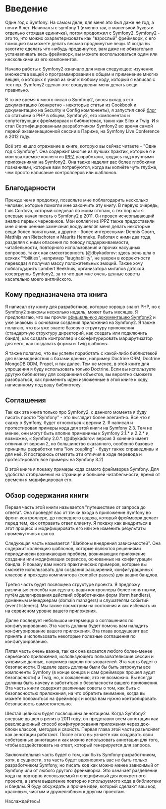 # Введение

Один год с Symfony. На самом деле, для меня это был даже не год, а почти 6 лет. Начинал я с symfony 1 (именно так, с маленькой буквы и отдельно стоящая единичка), потом продолжил с Symfony2. Symfony2 - это то, что можно охарактеризовать как "взрослый" фреймворк, с его помощью вы можете делать весьма продвинутые вещи. И когда вы захотите сделать что-нибудь продвинутое, вам даже не обязательно устанавливать весь фреймворк, вы можете воспользоваться одим или несколькими из его компонентов.


Начало работы с Symfony2 означало для меня следующее: изучение множества вещей о программировании в общем и применение многих вещей, о которых я узнал из книг к любому коду, который я написал с тех пор. Symfony2 сделал это: воодушевил меня делать вещи правильно.


В то же время я много писал о Symfony2, внося вклад в его документацию (конкретно - некоторые статьи из Cookbook и документацию на Security и Config компоненты), я запустил свой [блог](http://php-and-symfony.matthiasnoback.nl) со статьями о PHP в общем, Symfony2, его компонентах и сопутствующих фреймворках и библиотеках, таких как Silex и Twig. И я стал Сертифицированным разработчиком Symfony2 во время самой первой экзаменационной сессии в Париже, на Symfony Live Conference в 2012 году.


Всё это нашло отражение в книге, которую вы сейчас читаете - "Один год с Symfony". Она содержит многие из лучших практик, которые я и мои уважаемые коллеги из [IPPZ](http://www.ippz.nl) разработали, трудясь над крупными приложениями на Symfony2. Она также наделит вас более глобокими познаниями, которые вам потребуются, когда вы копнёте чуть глубже, чем просто написание контроллеров или шаблонов.


## Благодарности

Прежде чем я продолжу, позвольте мне поблагодарить несколько человек, которые помогли мне закончить эту книгу. В первую очередь, Luis Cordova, который следовал по моим стопам, с тех пор как я впервые начал писать о Symfony2 в 2011. Он провел исчерпывающий анализ первых черновиков. Мои коллеги из IPPZ также предоставили мне очень ценные замечания,воодушевляя меня делать некоторые вещи более понятными, а другие - более интересными: Dennis Coorn, Matthijs van Rietschoten и Maurits Henneke. Работая с ними два года, разделяя с ними опасения по поводу поддерживаемости, читабельности, повторного использования и прочих насущных вопросов, таких как смехотворность (@dbykadorov: здесь речь шла о всяких "*bilities", например "laughability", не уверен в корректности перевода) я получил массу положительных эмоций. Также хочу поблагодарить Lambert Beekhuis, организатора митапов датской юзергруппы Symfony2, за то что дал мне очень ценные советы касательно моего английского.


## Кому предназначена эта книга

Я написал эту книгу для разработчков, которые хорошо знают PHP, но с Symfony2 знакомы несколько недель, может быть месяцев. Я предполагаю, что вы прочли [официальную документацию Symfony2](http://symfony.com/doc/current/index.html) и уже знакомы с основами создания приложения на Symfony2. Я также полагаю, что вы уже знаете базовую структуру приложения (стандартную структуру директорий, как создать или подключить бандл), как создать контроллер и сконфигурировать маршрутизатор для него, как создавать формы и Twig шаблоны. 


Я также полагаю, что вы успели поработать с какой-либо библиотекой для взаимодействия с базами данных, например Doctrine ORM, Doctrine MongoDB ODM, Propel, и так далее. Тем не менее, в этой книге для упрощения я буду использовать только Doctrine. Если вы используете другую библиотеку для сохранения объектов, вы вероятно сможете разобраться, как применить идеи изложенные в этой книге к коду, написанному под вашу библиотеку.


## Соглашения

Так как эта книга только про Symfony2, с данного момента я буду писать просто "Symfony" - это выглядит более элегантно. Всё что я скажу о Symfony, будет относиться к версии 2. Я написал и протестировал примеры кода для этой книги на Symfony 2.3. Тем не менее, они могут быть вполне применимы к Symfony 2.1.* и 2.2.* и, возможно, к Symfony 2.0.*. (@dbykadorov: версия 3 конечно имеет отличия от версии 2, но большинство сказанного, особенно базовые принципы разработки типа "low coupling" - будут также справедливы и для неё. Я постараюсь отметить эти отличия в ходе перевода и протестировать все примеры на Symfony 3.2)


В этой книге я покажу примеры кода самого фреймворка Symfony. Для удобства отображения на странице и большей читабельности, время от времени я модифицировал его.


## Обзор содержания книги

Первая часть этой книги называется "путешествие от запроса до ответа". Она проведёт вас от точки входа в приложение Symfony во фронт-контроллере, до последнего вздоха, который фреймворк делает перед тем, как отправить ответ клиенту. Я покажу как внедриться в этот процесс и модифицировать его или же изменить результаты промежуточных шагов.

Следующая часть называется "Шаблоны внедрения зависимостей". Она содержит коллекцию шаблонов, которые являются решениями периодически возникающих проблем, возникающих приложение создании или модификации сервисов, основанных на конфигурации бандла. Я покажу вам много практических примеров, которые вы сможете использовать для создания расширений, конфигурацонных классов и проходов компилятора (compiler passes) для ваших бандлов.

Третья часть будет посвящена структуре проекта. Я предложу различные способы как сделать ваши контроллеры более понятными, путём делегирования действий обработчикам форм (form handlers), доменным менеджерам (domain managers) и слушателям событий (event listeners). Мы также посмотрим на состояния и как избежать их на сервисном уровне вашего приложения.

Далее последует небольшои интермеццо о соглашениях по конфигурированию. Эта часть должна будет помочь вам наладить конфигурирование вашего приложения. Эта глава воодушевит вас принять и использовать некоторые полезные соглашения по конфигурированию.

Пятая часть очень важна, так как она касается любого более-менее серьёзного приложения, использующего пользовательские сессии и уязвимые данные, например пароли пользователей. Эта часть будет о безопасности. В идеале здесь должны были бы быть затронуты все компоненты Symfony (в конце концов и сам фреймворк прошел аудит безопасности) и Twig, но, к сожалению, это не возможно. Вы всегда должны быть начеку и заботиться о безопасности вашего приложения. Эта часть книги содержит различные советы о том, как быть с безопасностью приложения, на что обратить внимание, когда вы можете положиться на фреймворк и когда вам нужно контролировать безопасность самостоятельно.

Шестая целиком будет посвящшена аннотациям. Когда Symfony2 впервые вышел в релиз в 2011 году, он представил всем аннотации как революционный способ конфигурирования приложения через док-блоки классов, методов и свойств. Первая глава этой части разъясняет как аннотации работают. После этого вы узнаете как создавать свои собственные аннотации и как можно использовать аннотации для того, чтобы воздействовать на ответ, который генерируется для запроса.

Заключительная часть будет о том, как быть Symfony-разработчиком, хотя, в сущности, эта часть будет вдохновлять вас не быть только разработчиком Symfony, но писать код как можно менее зависимый от Symfony или от любого другого фреймворка. Это означает разделение кода на повторно используемый и специфичный для конкретного проекта, а затем выделение повторно используемого кода в библиотеки и бандлы. Я буду обсуждать и прочие идеи, который сделают ваш код красивым, чистым и дружелюбным к другим проектам.


Наслаждайтесь!